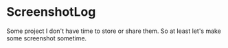 # ScreenshotLog
Some project I don't have time to store or share them. So at least let's make some screenshot sometime.
